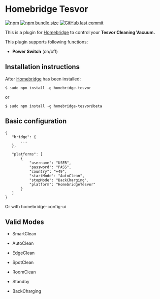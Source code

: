 # Homebridge Tesvor

[![npm](https://img.shields.io/npm/v/homebridge-tesvor?style=flat-square)](https://www.npmjs.com/package/homebridge-tesvor) [![npm bundle size](https://img.shields.io/bundlephobia/min/homebridge-tesvor?style=flat-square)](https://github.com/marcelkordek/homebridge-tesvor)
[![GitHub last commit](https://img.shields.io/github/last-commit/marcelkordek/homebridge-tesvor?style=flat-square)](https://github.com/marcelkordek/homebridge-tesvor)

This is a plugin for [Homebridge](https://github.com/nfarina/homebridge) to control your **Tesvor Cleaning Vacuum.** 

This plugin supports following functions:

- **Power Switch** (on/off)

## Installation instructions
After [Homebridge](https://github.com/nfarina/homebridge) has been installed:

```
$ sudo npm install -g homebridge-tesvor
```

or

```
$ sudo npm install -g homebridge-tesvor@beta
```

## Basic configuration

 ```
{
	"bridge": {
		...
	},

	"platforms": [
        {
            "username": "USER",
            "password": "PASS",
            "country": "+49",
            "startMode": "AutoClean",
            "stopMode": "BackCharging",
            "platform": "HomebridgeTesvor"
        }
    ]
}

 ```

Or with homebridge-config-ui


## Valid Modes
* SmartClean
* AutoClean
* EdgeClean
* SpotClean
* RoomClean

* Standby
* BackCharging